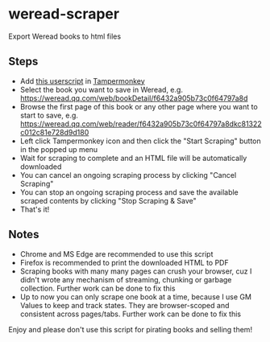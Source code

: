 # weread-scraper
Export Weread books to html files

## Steps

- Add [this userscript](https://greasyfork.org/zh-CN/scripts/450169-weread-scraper) in [Tampermonkey](https://www.tampermonkey.net/)
- Select the book you want to save in Weread, e.g. https://weread.qq.com/web/bookDetail/f6432a905b73c0f64797a8d
- Browse the first page of this book or any other page where you want to start to save, e.g. https://weread.qq.com/web/reader/f6432a905b73c0f64797a8dkc81322c012c81e728d9d180
- Left click Tampermonkey icon and then click the "Start Scraping" button in the popped up menu
- Wait for scraping to complete and an HTML file will be automatically downloaded
- You can cancel an ongoing scraping process by clicking "Cancel Scraping"
- You can stop an ongoing scraping process and save the available scraped contents by clicking "Stop Scraping & Save"
- That's it!

## Notes

- Chrome and MS Edge are recommended to use this script
- Firefox is recommended to print the downloaded HTML to PDF
- Scraping books with many many pages can crush your browser, cuz I didn't wrote any mechanism of streaming, chunking or garbage collection. Further work can be done to fix this
- Up to now you can only scrape one book at a time, because I use GM Values to keep and track states. They are browser-scoped and consistent across pages/tabs. Further work can be done to fix this

Enjoy and please don't use this script for pirating books and selling them!
